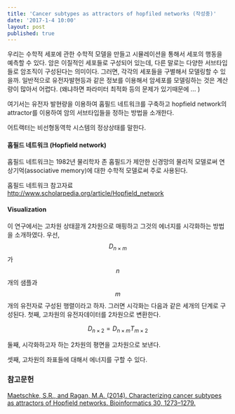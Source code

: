 ```yaml
---
title: 'Cancer subtypes as attractors of hopfiled networks (작성중)'
date: '2017-1-4 10:00'
layout: post
published: true
---
```

우리는 수학적 세포에 관한 수학적 모델을 만들고 시뮬레이션을 통해서 세포의 행동을 예측할 수 있다. 암은 이질적인 세포들로 구성되어 있는데, 다른 말로는 다양한 서브타입들로 암조직이 구성된다는 의미이다. 그러면, 각각의 세포들을 구별해서 모델링할 수 있을까. 일반적으로 유전자발현등과 같은 정보를 이용해서 암세포를 모델링하는 것은 계산량이 많아서 어렵다. (왜냐하면 파라미터 최적화 등의 문제가 있기때문에 ... )

여기서는 유전자 발현량을 이용하여 홉필드 네트워크를 구축하고 hopfield network의 attractor를 이용하여 암의 서브타입들을 정하는 방법을 소개한다. 

어트랙터는 비선형동역학 시스템의 정상상태를 말한다.

#### 홉필드 네트워크 (Hopfield network)
홉필드 네트워크는 1982년 물리학자 존 홉필드가 제안한 신경망의 물리적 모델로써 연상기억(associative memory)에 대한 수학적 모델로써 주로 사용된다.

홉필드 네트워크 참고자료 
http://www.scholarpedia.org/article/Hopfield_network

#### Visualization 
이 연구에서는 고차원 상태끌개 2차원으로 매핑하고 그것의 에너지를 시각화하는 방법을 소개하였다. 우선, $$D_{n\times m}$$가 $$n$$개의 샘플과 $$m$$개의 유전자로 구성된 행렬이라고 하자. 그러면 시각화는 다음과 같은 세개의 단계로 구성된다. 첫째, 고차원의 유전자데이터를 2차원으로 변환한다. 

$$D_{n\times2}=D_{n\times m}T_{m\times 2}$$

둘째, 시각화하고자 하는 2차원의 평면을 고차원으로 보낸다. 

셋째, 고차원의 좌표들에 대해서 에너지를 구할 수 있다. 



### 참고문헌
[Maetschke, S.R., and Ragan, M.A. (2014). Characterizing cancer subtypes as attractors of Hopfield networks. Bioinformatics 30, 1273–1279.](https://www.dropbox.com/s/yefngghs5ylzejq/Maetschke_Ragan_2014_Characterizing%20cancer%20subtypes%20as%20attractors%20of%20Hopfield%20networks.pdf?dl=0)

